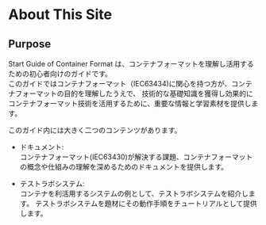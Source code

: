 # About This Site

## Purpose

Start Guide of Container Format は、コンテナフォーマットを理解し活用するための初心者向けのガイドです。  
このガイドではコンテナフォーマット（IEC63434)に関心を持つ方が、コンテナフォーマットの目的を理解したうえで、
技術的な基礎知識を獲得し効果的にコンテナフォーマット技術を活用するために、重要な情報と学習素材を提供します。

このガイド内には大きく二つのコンテンツがあります。

- ドキュメント:  
  コンテナフォーマット(IEC63430)が解決する課題、コンテナフォーマットの概念や仕組みの理解を深めるためのドキュメントを提供します。

- テストラボシステム:  
  コンテナを利活用するシステムの例として、テストラボシステムを紹介します。
  テストラボシステムを題材にその動作手順をチュートリアルとして提供します。
